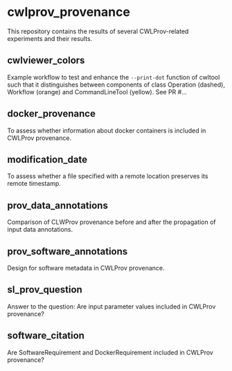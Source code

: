# cwlprov_provenance

This repository contains the results of several CWLProv-related experiments and their results.

## cwlviewer_colors
Example workflow to test and enhance the `--print-dot` function of cwltool such that it distinguishes between components of class Operation (dashed), Workflow (orange) and CommandLineTool (yellow). See PR #...

## docker_provenance
To assess whether information about docker containers is included in CWLProv provenance.

## modification_date
To assess whether a file specified with a remote location preserves its remote timestamp.

## prov_data_annotations
Comparison of CLWProv provenance before and after the propagation of input data annotations.

## prov_software_annotations
Design for software metadata in CWLProv provenance.

## sl_prov_question
Answer to the question: Are input parameter values included in CWLProv provenance?

## software_citation
Are SoftwareRequirement and DockerRequirement included in CWLProv provenance?
